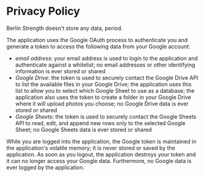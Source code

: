 # Privacy Policy

Berlin Strength doesn't store any data, period.

The application uses the Google OAuth process to authenticate you and generate a token to access the following data from your Google account:
* _email address_: your email address is used to login to the application and authenticate against a whitelist; no email addresses or other identifying information is ever stored or shared
* _Google Drive_: the token is used to securely contact the Google Drive API to list the available files in your Google Drive; the application uses this list to allow you to select which Google Sheet to use as a database; the application also uses the token to create a folder in your Google Drive where it will upload photos you choose; no Google Drive data is ever stored or shared
* _Google Sheets_: the token is used to securely contact the Google Sheets API to read, edit, and append new rows only to the selected Google Sheet; no Google Sheets data is ever stored or shared

While you are logged into the application, the Google token is maintained in the application's volatile memory; it is never stored or saved by the application. As soon as you logout, the application destroys your token and it can no longer access your Google data. Furthermore, no Google data is ever logged by the application.
